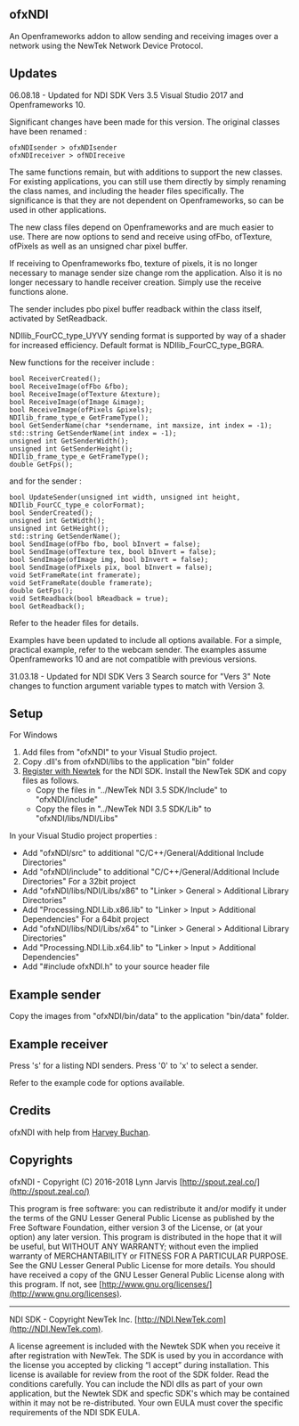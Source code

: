 ﻿## ofxNDI
An Openframeworks addon to allow sending and receiving images over a network using the NewTek Network Device Protocol.

## Updates
06.08.18 - Updated for NDI SDK Vers 3.5 Visual Studio 2017 and Openframeworks 10.

Significant changes have been made for this version. The original classes have been renamed :

    ofxNDIsender > ofxNDIsender
    ofxNDIreceiver > ofNDIreceive

The same functions remain, but with additions to support the new classes. For existing applications, you can still use them directly by simply renaming the class names, and including the header files specifically. The significance is that they are not dependent on Openframeworks, so can be used in other applications. 

The new class files depend on Openframeworks and are much easier to use. There are now options to send and receive using ofFbo, ofTexture, ofPixels as well as an unsigned char pixel buffer. 

If receiving to Openframeworks fbo, texture of pixels, it is no longer necessary to manage sender size change rom the application. Also it is no longer necessary to handle receiver creation. Simply use the receive functions alone.

The sender includes pbo pixel buffer readback within the class itself, activated by SetReadback.

NDIlib_FourCC_type_UYVY sending format is supported by way of a shader for increased efficiency. Default format is NDIlib_FourCC_type_BGRA.

New functions for the receiver include :

    bool ReceiverCreated();
    bool ReceiveImage(ofFbo &fbo);
    bool ReceiveImage(ofTexture &texture);
    bool ReceiveImage(ofImage &image);
    bool ReceiveImage(ofPixels &pixels);
    NDIlib_frame_type_e GetFrameType();
    bool GetSenderName(char *sendername, int maxsize, int index = -1);
    std::string GetSenderName(int index = -1);
    unsigned int GetSenderWidth();
    unsigned int GetSenderHeight();
	NDIlib_frame_type_e GetFrameType();
    double GetFps();
	
and for the sender :

    bool UpdateSender(unsigned int width, unsigned int height, NDIlib_FourCC_type_e colorFormat);
	bool SenderCreated();
	unsigned int GetWidth();
	unsigned int GetHeight();
    std::string GetSenderName();
	bool SendImage(ofFbo fbo, bool bInvert = false);
	bool SendImage(ofTexture tex, bool bInvert = false);
	bool SendImage(ofImage img, bool bInvert = false);
	bool SendImage(ofPixels pix, bool bInvert = false);
	void SetFrameRate(int framerate);
	void SetFrameRate(double framerate);
	double GetFps();
	void SetReadback(bool bReadback = true);
	bool GetReadback();
	
Refer to the header files for details.

Examples have been updated to include all options available. For a simple, practical example, refer to the webcam sender. The examples assume Openframeworks 10 and are not compatible with previous versions.

31.03.18 - Updated for NDI SDK Vers 3
Search source for "Vers 3"
Note changes to function argument variable types to match with Version 3.

## Setup

For Windows

1. Add files from "ofxNDI" to your Visual Studio project.
2. Copy .dll's from ofxNDI/libs to the application "bin" folder
3. [Register with Newtek](http://pages.newtek.com/NDI-Developers.html) for the NDI SDK. Install the NewTek SDK and copy files as follows.
	- Copy the files in  "../NewTek NDI 3.5 SDK/Include" to "ofxNDI/include"
	- Copy the files in "../NewTek NDI 3.5 SDK/Lib" to "ofxNDI/libs/NDI/Libs"

In your Visual Studio project properties :

- Add "ofxNDI/src" to additional "C/C++/General/Additional Include Directories"
- Add "ofxNDI/include" to additional "C/C++/General/Additional Include Directories"
For a 32bit project
- Add "ofxNDI/libs/NDI/Libs/x86" to "Linker > General > Additional Library Directories"
- Add "Processing.NDI.Lib.x86.lib" to "Linker > Input > Additional Dependencies"
For a 64bit project
- Add "ofxNDI/libs/NDI/Libs/x64" to "Linker > General > Additional Library Directories"
- Add "Processing.NDI.Lib.x64.lib" to "Linker > Input > Additional Dependencies"
- Add "#include ofxNDI.h" to your source header file


## Example sender
Copy the images from "ofxNDI/bin/data" to the application "bin/data" folder.

## Example receiver
Press 's' for a listing NDI senders. Press '0' to 'x' to select a sender. 

Refer to the example code for options available.

## Credits
ofxNDI with help from [Harvey Buchan](https://github.com/Harvey3141).

## Copyrights
ofxNDI - Copyright (C) 2016-2018 Lynn Jarvis [http://spout.zeal.co/](http://spout.zeal.co/)

This program is free software: you can redistribute it and/or modify it under the terms of the GNU Lesser  General Public License as published by the Free Software Foundation, either version 3 of the License, or (at your option) any later version.
This program is distributed in the hope that it will be useful, but WITHOUT ANY WARRANTY; without even the implied warranty of MERCHANTABILITY or FITNESS FOR A PARTICULAR PURPOSE.  See the GNU Lesser General Public License for more details. 
You should have received a copy of the GNU Lesser General Public License along with this program.  If not, see [http://www.gnu.org/licenses/](http://www.gnu.org/licenses).

----------------------
NDI SDK - Copyright NewTek Inc. [http://NDI.NewTek.com](http://NDI.NewTek.com).

A license agreement is included with the Newtek SDK when you receive it after registration with NewTek.
The SDK is used by you in accordance with the license you accepted by clicking “I accept” during installation. This license is available for review from the root of the SDK folder.
Read the conditions carefully. You can include the NDI dlls as part of your own application, but the Newtek SDK and specfic SDK's which may be contained within it may not be re-distributed.
Your own EULA must cover the specific requirements of the NDI SDK EULA.

